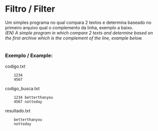 # Filtro / Filter
Um simples programa no qual compara 2 textos e determina baseado no primeiro arquivo qual o complemento da linha, exemplo a baixo.  
*(EN) A simple program in which compare 2 texts and determine based on the first archive which is the complement of the line, example below.*
#
### Exemplo / Example:

codigo.txt
~~~
    1234
    4567
~~~

codigo_busca.txt
~~~
    1234 betterthanyou
    4567 nottoday
~~~

resultado.txt
~~~
    betterthanyou
    nottoday
~~~
